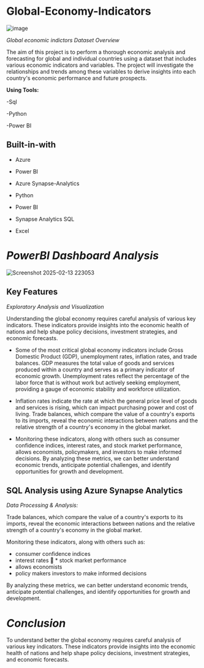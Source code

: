 # Global-Economy-Indicators

![image](https://github.com/user-attachments/assets/c75cd0aa-6948-4247-8d0d-68b623b14a64)

 *Global economic indictors* 
*Dataset Overview*

The aim of this project is to perform a thorough economic analysis and forecasting for global and individual countries using a dataset that includes various economic indicators and variables. The project will investigate the relationships and trends among these variables to derive insights into each country's economic performance and future prospects. 



**Using Tools:**

-Sql

-Python

-Power BI    


## Built-in-with

* Azure

* Power BI

* Azure Synapse-Analytics

* Python

* Power BI

* Synapse Analytics SQL

* Excel


# *PowerBI Dashboard Analysis* 

![Screenshot 2025-02-13 223053](https://github.com/user-attachments/assets/393691a7-ab2f-4110-aa26-a0dc8068ad7a)


## Key Features 
*Exploratory Analysis and Visualization* 

Understanding the global economy requires careful analysis of various key indicators. These indicators provide insights into the economic health of nations and help shape policy decisions, investment strategies, and economic forecasts.

*	Some of the most critical global economy indicators include Gross Domestic Product (GDP), unemployment rates, inflation rates, and trade balances. GDP measures the total value of goods and services produced within a country and serves as a primary indicator of economic growth. Unemployment rates reflect the percentage of the labor force that is without work but actively seeking employment, providing a gauge of economic stability and workforce utilization.

*	Inflation rates indicate the rate at which the general price level of goods and services is rising, which can impact purchasing power and cost of living. Trade balances, which compare the value of a country's exports to its imports, reveal the economic interactions between nations and the relative strength of a country's economy in the global market.

*	Monitoring these indicators, along with others such as consumer confidence indices, interest rates, and stock market performance, allows economists, policymakers, and investors to make informed decisions. By analyzing these metrics, we can better understand economic trends, anticipate potential challenges, and identify opportunities for growth and development.


## SQL Analysis using Azure Synapse Analytics
*Data Processing & Analysis:*  


Trade balances, which compare the value of a country's exports to its imports, reveal the economic interactions between nations and the relative strength of a country's economy in the global market.

Monitoring these indicators, along with others such as:

* consumer confidence indices
* interest rates  * stock market performance
* allows economists
* policy makers investors to make informed decisions
     
        
 By analyzing these metrics, we can better understand economic trends, anticipate potential challenges, and identify opportunities for growth and development. 


 # *Conclusion* 

 To understand better the global economy requires careful analysis of various key indicators. These indicators provide insights into the economic health of nations and help shape policy decisions, investment strategies, and economic forecasts. 






 

